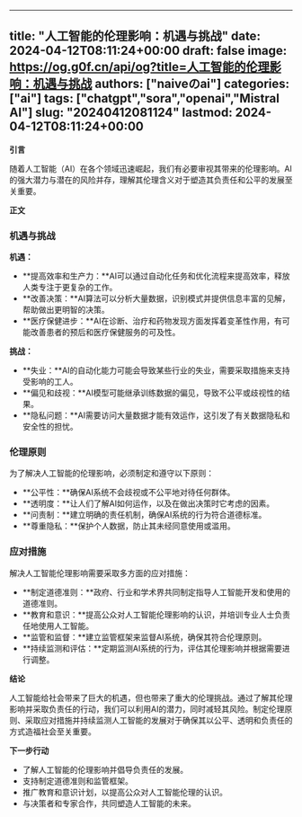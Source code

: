 
---
title: "人工智能的伦理影响：机遇与挑战"
date: 2024-04-12T08:11:24+00:00
draft: false
image: https://og.g0f.cn/api/og?title=人工智能的伦理影响：机遇与挑战
authors: ["naiveのai"]
categories: ["ai"]
tags: ["chatgpt","sora","openai","Mistral AI"]
slug: "20240412081124"
lastmod: 2024-04-12T08:11:24+00:00
---
**引言**

随着人工智能（AI）在各个领域迅速崛起，我们有必要审视其带来的伦理影响。AI的强大潜力与潜在的风险并存，理解其伦理含义对于塑造其负责任和公平的发展至关重要。

**正文**

### 机遇与挑战

**机遇：**

* **提高效率和生产力：**AI可以通过自动化任务和优化流程来提高效率，释放人类专注于更复杂的工作。
* **改善决策：**AI算法可以分析大量数据，识别模式并提供信息丰富的见解，帮助做出更明智的决策。
* **医疗保健进步：**AI在诊断、治疗和药物发现方面发挥着变革性作用，有可能改善患者的预后和医疗保健服务的可及性。

**挑战：**

* **失业：**AI的自动化能力可能会导致某些行业的失业，需要采取措施来支持受影响的工人。
* **偏见和歧视：**AI模型可能继承训练数据的偏见，导致不公平或歧视性的结果。
* **隐私问题：**AI需要访问大量数据才能有效运作，这引发了有关数据隐私和安全性的担忧。

### 伦理原则

为了解决人工智能的伦理影响，必须制定和遵守以下原则：

* **公平性：**确保AI系统不会歧视或不公平地对待任何群体。
* **透明度：**让人们了解AI如何运作，以及在做出决策时它考虑的因素。
* **问责制：**建立明确的责任机制，确保AI系统的行为符合道德标准。
* **尊重隐私：**保护个人数据，防止其未经同意使用或滥用。

### 应对措施

解决人工智能伦理影响需要采取多方面的应对措施：

* **制定道德准则：**政府、行业和学术界共同制定指导人工智能开发和使用的道德准则。
* **教育和意识：**提高公众对人工智能伦理影响的认识，并培训专业人士负责任地使用人工智能。
* **监管和监督：**建立监管框架来监督AI系统，确保其符合伦理原则。
* **持续监测和评估：**定期监测AI系统的行为，评估其伦理影响并根据需要进行调整。

**结论**

人工智能给社会带来了巨大的机遇，但也带来了重大的伦理挑战。通过了解其伦理影响并采取负责任的行动，我们可以利用AI的潜力，同时减轻其风险。制定伦理原则、采取应对措施并持续监测人工智能的发展对于确保其以公平、透明和负责任的方式造福社会至关重要。

**下一步行动**

* 了解人工智能的伦理影响并倡导负责任的发展。
* 支持制定道德准则和监管框架。
* 推广教育和意识计划，以提高公众对人工智能伦理的认识。
* 与决策者和专家合作，共同塑造人工智能的未来。